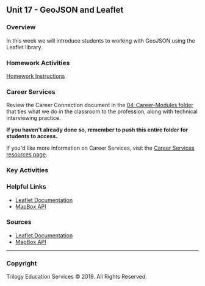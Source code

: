 ## Unit 17 - GeoJSON and Leaflet

### Overview

In this week we will introduce students to working with GeoJSON using the Leaflet library.

### Homework Activities

[Homework Instructions](../Homework-17-Mapping-Web/Instructions/README.md)

### Career Services

Review the Career Connection document in the [04-Career-Modules folder](../../04-Career-Modules/) that ties what we do in the classroom to the profession, along with technical interviewing practice.

**If you haven't already done so, remember to push this entire folder for students to access.**

If you'd like more information on Career Services, visit the [Career Services resources page](http://bit.ly/DataVizCS).

### Key Activities

### Helpful Links

* [Leaflet Documentation](http://leafletjs.com/)
* [MapBox API](https://www.mapbox.com/)

### Sources

* [Leaflet Documentation](http://leafletjs.com/)
* [MapBox API](https://www.mapbox.com/)

- - -

### Copyright

Trilogy Education Services © 2019. All Rights Reserved.
